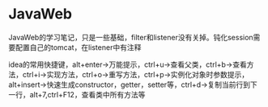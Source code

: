 # JavaWeb
JavaWeb的学习笔记，只是一些基础，filter和listener没有关掉。钝化session需要配置自己的tomcat，在listener中有注释

idea的常用快捷键，alt+enter->万能提示，ctrl+u->查看父类，ctrl+b->查看方法，ctrl+i->实现方法，ctrl+o->重写方法，ctrl+p->实例化对象时参数提示，alt+insert->快速生成constructor，getter，setter等，ctrl+d->复制当前行到下一行，alt+7,ctrl+F12，查看类中所有方法等
